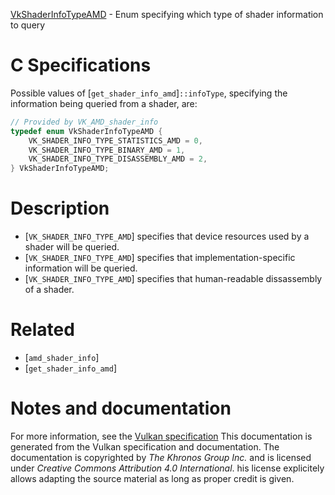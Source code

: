 [VkShaderInfoTypeAMD](https://www.khronos.org/registry/vulkan/specs/1.3-extensions/man/html/VkShaderInfoTypeAMD.html) - Enum specifying which type of shader information to query

# C Specifications
Possible values of [`get_shader_info_amd`]`::infoType`, specifying the
information being queried from a shader, are:
```c
// Provided by VK_AMD_shader_info
typedef enum VkShaderInfoTypeAMD {
    VK_SHADER_INFO_TYPE_STATISTICS_AMD = 0,
    VK_SHADER_INFO_TYPE_BINARY_AMD = 1,
    VK_SHADER_INFO_TYPE_DISASSEMBLY_AMD = 2,
} VkShaderInfoTypeAMD;
```

# Description
- [`VK_SHADER_INFO_TYPE_AMD`] specifies that device resources used by a shader will be queried.
- [`VK_SHADER_INFO_TYPE_AMD`] specifies that implementation-specific information will be queried.
- [`VK_SHADER_INFO_TYPE_AMD`] specifies that human-readable dissassembly of a shader.

# Related
- [`amd_shader_info`]
- [`get_shader_info_amd`]

# Notes and documentation
For more information, see the [Vulkan specification](https://www.khronos.org/registry/vulkan/specs/1.3-extensions/html/vkspec.html)
This documentation is generated from the Vulkan specification and documentation.
The documentation is copyrighted by *The Khronos Group Inc.* and is licensed under *Creative Commons Attribution 4.0 International*.
his license explicitely allows adapting the source material as long as proper credit is given.
        